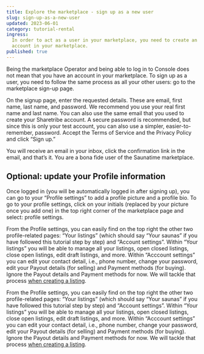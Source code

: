 ```yaml
---
title: Explore the marketplace - sign up as a new user
slug: sign-up-as-a-new-user
updated: 2023-06-01
category: tutorial-rental
ingress:
  In order to act as a user in your marketplace, you need to create an
  account in your marketplace.
published: true
---
```


Being the marketplace Operator and being able to log in to Console does
not mean that you have an account in your marketplace. To sign up as a
user, you need to follow the same process as all your other users: go to
the marketplace sign-up page.

On the signup page, enter the requested details. These are email, first
name, last name, and password. We recommend you use your real first name
and last name. You can also use the same email that you used to create
your Sharetribe account. A secure password is recommended, but since
this is only your test account, you can also use a simpler,
easier-to-remember, password. Accept the Terms of Service and the
Privacy Policy and click “Sign up.”

You will receive an email in your inbox, click the confirmation link in
the email, and that’s it. You are a bona fide user of the Saunatime
marketplace.

## Optional: update your Profile information

Once logged in (you will be automatically logged in after signing up),
you can go to your “Profile settings” to add a profile picture and a
profile bio. To go to your profile settings, click on your initials
(replaced by your picture once you add one) in the top right corner of
the marketplace page and select: profile settings.

From the Profile settings, you can easily find on the top right the other two profile-related pages: “Your listings” (which should say “Your saunas” if you have followed this tutorial step by step) and “Account settings”. Within “Your listings” you will be able to manage all your listings, open closed listings, close open listings, edit draft listings, and more. Within “Acccount settings” you can edit your contact detail, i.e., phone number, change your password, edit your Payout details (for selling) and Payment methods (for buying). Ignore the Payout details and Payment methods for now. We will tackle that process [when creating a listing](www.sharetribe.com/docs/pilot-day-guides/creating-your-first-listing). 

From the Profile settings, you can easily find on the top right the
other two profile-related pages: “Your listings” (which should say “Your
saunas” if you have followed this tutorial step by step) and “Account
settings”. Within “Your listings” you will be able to manage all your
listings, open closed listings, close open listings, edit draft
listings, and more. Within “Acccount settings” you can edit your contact
detail, i.e., phone number, change your password, edit your Payout
details (for selling) and Payment methods (for buying). Ignore the
Payout details and Payment methods for now. We will tackle that process
[when creating a listing](https://www.sharetribe.com/docs/pilot-day-guides/creating-your-first-listing).
